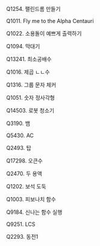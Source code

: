 Q1254. 팰린드롬 만들기

Q1011. Fly me to the Alpha Centauri 

Q1022. 소용돌이 예쁘게 출력하기

Q1094. 막대기

Q13241. 최소공배수

Q1016. 제곱 ㄴㄴ수

Q1316. 그룹 문자 체커

Q1051. 숫자 정사각형

Q14503. 로봇 청소기

Q3190. 뱀

Q5430. AC

Q2493. 탑

Q17298. 오큰수

Q2470. 두 용액

Q1202. 보석 도둑

Q1003. 피보나치 함수

Q9184. 신나는 함수 실행

Q9251. LCS

Q2293. 동전1
